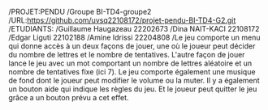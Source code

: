 /PROJET:PENDU
/Groupe BI-TD4-groupe2
/URL:https://github.com/uvsq22108172/projet-pendu-BI-TD4-G2.git
/ETUDIANTS:
/Guillaume Haugazeau 22202673
/Dina NAIT-KACI 22108172
/Edgar Liguti 22102188
/Amine Idrissi 22204808
/Le jeu comporte un menu qui donne accès à un deux façons de jouer, une où le joueur peut décider du nombre de lettres et le nombre de tentatives. L'autre façon de jouer lance le jeu avec un mot comportant un nombre de lettres aléatoire et un nombre de tentatives fixe (ici 7).
Le jeu comporte également une musique de fond dont le joueur peut modifier le volume ou la muter. Il y a également un bouton aide qui indique les règles du jeu. Et le joueur peut quitter le jeu grâce a un bouton prévu a cet effet.